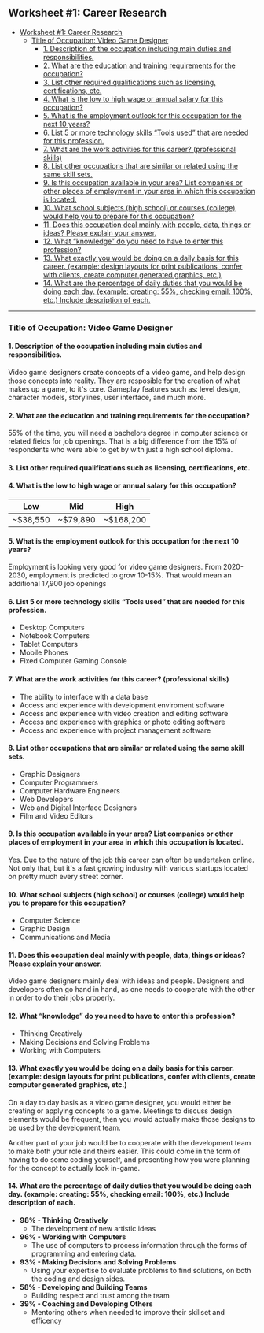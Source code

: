 ## Worksheet #1: Career Research

- [Worksheet #1: Career Research](#worksheet-1-career-research)
  - [Title of Occupation: Video Game Designer](#title-of-occupation-video-game-designer)
    - [1. Description of the occupation including main duties and responsibilities.](#1-description-of-the-occupation-including-main-duties-and-responsibilities)
    - [2. What are the education and training requirements for the occupation?](#2-what-are-the-education-and-training-requirements-for-the-occupation)
    - [3. List other required qualifications such as licensing, certifications, etc.](#3-list-other-required-qualifications-such-as-licensing-certifications-etc)
    - [4. What is the low to high wage or annual salary for this occupation?](#4-what-is-the-low-to-high-wage-or-annual-salary-for-this-occupation)
    - [5. What is the employment outlook for this occupation for the next 10 years?](#5-what-is-the-employment-outlook-for-this-occupation-for-the-next-10-years)
    - [6. List 5 or more technology skills “Tools used” that are needed for this profession.](#6-list-5-or-more-technology-skills-tools-used-that-are-needed-for-this-profession)
    - [7. What are the work activities for this career? (professional skills)](#7-what-are-the-work-activities-for-this-career-professional-skills)
    - [8. List other occupations that are similar or related using the same skill sets.](#8-list-other-occupations-that-are-similar-or-related-using-the-same-skill-sets)
    - [9. Is this occupation available in your area? List companies or other places of employment in your area in which this occupation is located.](#9-is-this-occupation-available-in-your-area-list-companies-or-other-places-of-employment-in-your-area-in-which-this-occupation-is-located)
    - [10. What school subjects (high school) or courses (college) would help you to prepare for this occupation?](#10-what-school-subjects-high-school-or-courses-college-would-help-you-to-prepare-for-this-occupation)
    - [11. Does this occupation deal mainly with people, data, things or ideas? Please explain your answer.](#11-does-this-occupation-deal-mainly-with-people-data-things-or-ideas-please-explain-your-answer)
    - [12. What “knowledge” do you need to have to enter this profession?](#12-what-knowledge-do-you-need-to-have-to-enter-this-profession)
    - [13. What exactly you would be doing on a daily basis for this career. (example: design layouts for print publications, confer with clients, create computer generated graphics, etc.)](#13-what-exactly-you-would-be-doing-on-a-daily-basis-for-this-career-example-design-layouts-for-print-publications-confer-with-clients-create-computer-generated-graphics-etc)
    - [14. What are the percentage of daily duties that you would be doing each day. (example: creating: 55%, checking email: 100%, etc.) Include description of each.](#14-what-are-the-percentage-of-daily-duties-that-you-would-be-doing-each-day-example-creating-55-checking-email-100-etc-include-description-of-each)

------

### Title of Occupation: Video Game Designer

#### 1. Description of the occupation including main duties and responsibilities.
Video game designers create concepts of a video game, and help design those concepts into reality. They are resposible for the creation of what makes up a game, to it's core. Gameplay features such as: level design, character models, storylines, user interface, and much more.


#### 2. What are the education and training requirements for the occupation?
55% of the time, you will need a bachelors degree in computer science or related fields for job openings. That is a big difference from the 15% of respondents who were able to get by with just a high school diploma.


#### 3. List other required qualifications such as licensing, certifications, etc.


#### 4. What is the low to high wage or annual salary for this occupation?
Low  | Mid | High
------------- | ------------- | -------------
~$38,550  | ~$79,890 | ~$168,200


#### 5. What is the employment outlook for this occupation for the next 10 years?
Employment is looking very good for video game designers. From 2020-2030, employment is predicted to grow 10-15%. That would mean an additional 17,900 job openings 


#### 6. List 5 or more technology skills “Tools used” that are needed for this profession.
- Desktop Computers
- Notebook Computers
- Tablet Computers
- Mobile Phones
- Fixed Computer Gaming Console


#### 7. What are the work activities for this career? (professional skills)
- The ability to interface with a data base
- Access and experience with development enviroment software
- Access and experience with video creation and editing software
- Access and experience with graphics or photo editing software
- Access and experience with project management software


#### 8. List other occupations that are similar or related using the same skill sets.
- Graphic Designers
- Computer Programmers
- Computer Hardware Engineers
- Web Developers
- Web and Digital Interface Designers
- Film and Video Editors


#### 9. Is this occupation available in your area? List companies or other places of employment in your area in which this occupation is located.
Yes. Due to the nature of the job this career can often be undertaken online. Not only that, but it's a fast growing industry with various startups located on pretty much every street corner.


#### 10. What school subjects (high school) or courses (college) would help you to prepare for this occupation?
- Computer Science
- Graphic Design
- Communications and Media


#### 11. Does this occupation deal mainly with people, data, things or ideas? Please explain your answer.
Video game designers mainly deal with ideas and people. Designers and developers often go hand in hand, as one needs to cooperate with the other in order to do their jobs properly. 


#### 12. What “knowledge” do you need to have to enter this profession?
- Thinking Creatively
- Making Decisions and Solving Problems
- Working with Computers

#### 13. What exactly you would be doing on a daily basis for this career. (example: design layouts for print publications, confer with clients, create computer generated graphics, etc.)
On a day to day basis as a video game designer, you would either be creating or applying concepts to a game. Meetings to discuss design elements would be frequent, then you would actually make those designs to be used by the development team.

Another part of your job would be to cooperate with the development team to make both your role and theirs easier. This could come in the form of having to do some coding yourself, and presenting how you were planning for the concept to actually look in-game.

#### 14. What are the percentage of daily duties that you would be doing each day. (example: creating: 55%, checking email: 100%, etc.) Include description of each.
- **98% - Thinking Creatively**
  - The development of new artistic ideas
- **96% - Working with Computers**
  - The use of computers to process information through the forms of programming and entering data.
- **93% - Making Decisions and Solving Problems**
  - Using your expertise to evaluate problems to find solutions, on both the coding and design sides.
- **58% - Developing and Building Teams**
  - Building respect and trust among the team
- **39% - Coaching and Developing Others**
  - Mentoring others when needed to improve their skillset and efficency

